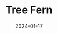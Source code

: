 ---
title: Tree Fern
fulltitle: Tree Fern

date: 2024-01-17

tags:
- 2024

characters:
- tzipora
categories:
- story
keywords:
- 2024

rgb: 223, 57, 85
url: /stories/fern/

toc: false

image: /images/fullres/fern.jpg
reddit:
print:
video:
caption: In Tzipora's yard there are tree ferns twice her size. Oslola is an island of temperate, mossy rainforests.
---